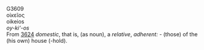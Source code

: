 G3609  
οἰκεῖος  
oikeios  
*oy-ki‘-os*  
From [3624](g3624) *domestic*, that is, (as noun), a *relative*,
*adherent:* - (those) of the (his own) house (-hold).  

